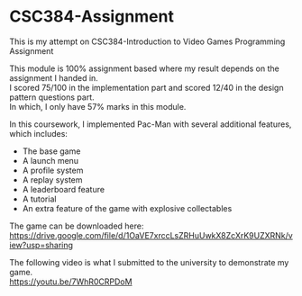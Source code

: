 # CSC384-Assignment
This is my attempt on CSC384-Introduction to Video Games Programming Assignment  

This module is 100% assignment based where my result depends on the assignment I handed in.  
I scored 75/100 in the implementation part and scored 12/40 in the design pattern questions part.  
In which, I only have 57% marks in this module.  

In this coursework, I implemented Pac-Man with several additional features, which includes:  
- The base game  
- A launch menu  
- A profile system  
- A replay system  
- A leaderboard feature
- A tutorial  
- An extra feature of the game with explosive collectables  
  
The game can be downloaded here:  
https://drive.google.com/file/d/1OaVE7xrccLsZRHuUwkX8ZcXrK9UZXRNk/view?usp=sharing  

The following video is what I submitted to the university to demonstrate my game.  
https://youtu.be/7WhR0CRPDoM
